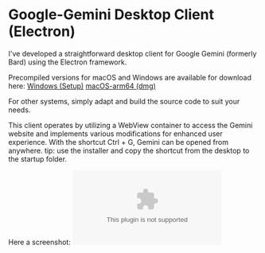 # Google-Gemini Desktop Client (Electron)
I've developed a straightforward desktop client for Google Gemini (formerly Bard) using the Electron framework.

Precompiled versions for macOS and Windows are available for download here:
[Windows (Setup)](https://github.com/nekupaw/gemini-desktop/releases/download/1.0.5/Gemini-Desktop.Setup.1.0.5.exe)
[macOS-arm64 (dmg)](https://github.com/nekupaw/gemini-desktop/releases/download/1.0.3/Gemini-Desktop.mac-arm64.dmg)


For other systems, simply adapt and build the source code to suit your needs.

This client operates by utilizing a WebView container to access the Gemini website and implements various modifications for enhanced user experience.
With the shortcut Ctrl + G, Gemini can be opened from anywhere.
tip: use the installer and copy the shortcut from the desktop to the startup folder.

Here a screenshot:
![image](https://github.com/nekupaw/gemini-desktop/releases/download/1.0.6/Gemini-Desktop.Setup.1.0.6.exe)


